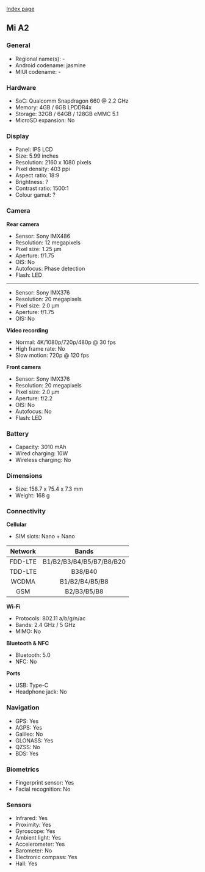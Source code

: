 [Index page](../../)

## Mi A2

### General

* Regional name(s): -
* Android codename: jasmine
* MIUI codename: -

### Hardware

* SoC: Qualcomm Snapdragon 660 @ 2.2 GHz
* Memory: 4GB / 6GB LPDDR4x
* Storage: 32GB / 64GB / 128GB eMMC 5.1
* MicroSD expansion: No

### Display

* Panel: IPS LCD
* Size: 5.99 inches
* Resolution: 2160 x 1080 pixels
* Pixel density: 403 ppi
* Aspect ratio: 18:9
* Brightness: ?
* Contrast ratio: 1500:1
* Colour gamut: ?

### Camera

**Rear camera**

* Sensor: Sony IMX486
* Resolution: 12 megapixels
* Pixel size: 1.25 µm
* Aperture: f/1.75
* OIS: No
* Autofocus: Phase detection
* Flash: LED

---

* Sensor: Sony IMX376
* Resolution: 20 megapixels
* Pixel size: 2.0 µm
* Aperture: f/1.75
* OIS: No

**Video recording**

* Normal: 4K/1080p/720p/480p @ 30 fps
* High frame rate: No
* Slow motion: 720p @ 120 fps

**Front camera**

* Sensor: Sony IMX376
* Resolution: 20 megapixels
* Pixel size: 2.0 µm
* Aperture: f/2.2
* OIS: No
* Autofocus: No
* Flash: LED

### Battery

* Capacity: 3010 mAh
* Wired charging: 10W
* Wireless charging: No

### Dimensions

* Size: 158.7 x 75.4 x 7.3 mm
* Weight: 168 g

### Connectivity

**Cellular**

* SIM slots: Nano + Nano

| Network | Bands |
|:-------:|:------------------------:|
| FDD-LTE | B1/B2/B3/B4/B5/B7/B8/B20 |
| TDD-LTE | B38/B40 |
| WCDMA | B1/B2/B4/B5/B8 |
| GSM | B2/B3/B5/B8 |

**Wi-Fi**

* Protocols: 802.11 a/b/g/n/ac
* Bands: 2.4 GHz / 5 GHz
* MIMO: No

**Bluetooth & NFC**

* Bluetooth: 5.0 
* NFC: No

**Ports**

* USB: Type-C
* Headphone jack: No

### Navigation

* GPS: Yes
* AGPS: Yes
* Galileo: No
* GLONASS: Yes
* QZSS: No
* BDS: Yes

### Biometrics

* Fingerprint sensor: Yes
* Facial recognition: No

### Sensors

* Infrared: Yes
* Proximity: Yes
* Gyroscope: Yes
* Ambient light: Yes
* Accelerometer: Yes
* Barometer: No
* Electronic compass: Yes
* Hall: Yes